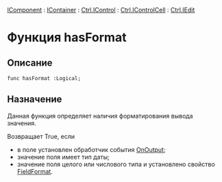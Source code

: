 ﻿---
Link: .Ctrl.IEdit.@hasFormat
---

[IComponent](topic:Com.Custom.ComClasses.IComponent.Default) :
[IContainer](topic:Com.Custom.ComClasses.IContainer.Default) :
[Ctrl.IControl](topic:Com.Custom.ComClasses.Ctrl.IControl.Default) :
[Ctrl.IControlCell](topic:Com.Custom.ComClasses.Ctrl.IControlCell.Default) :
[Ctrl.IEdit](Default)

# Функция hasFormat

## Описание

    func hasFormat :Logical;

## Назначение

Данная функция определяет наличия форматирования вывода значения.

Возвращает True, если
* в поле установлен обработчик события [OnOutput](topic:.Custom.ComClasses.Ctrl.IControlCell.OnOutput);
* значение поля имеет тип даты;
* значение поля целого или числового типа и установлено свойство [FieldFormat](topic:.Custom.ComClasses.Ctrl.IEdit.FieldFormat).